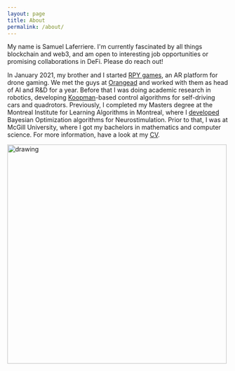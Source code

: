 ```yaml
---
layout: page
title: About
permalink: /about/
---
```


My name is Samuel Laferriere. I'm currently fascinated by all things blockchain and web3, and am open to interesting job opportunities or promising collaborations in DeFi. Please do reach out!

In January 2021, my brother and I started [RPY games](https://samlaf.github.io/rpygames/), an AR platform for drone gaming. We met the guys at [Orangead](https://oa.media/) and worked with them as head of AI and R&D for a year. Before that I was doing academic research in robotics, developing [Koopman](https://fluids.ac.uk/files/meetings/KoopmanNotes.1575558616.pdf)-based control algorithms for self-driving cars and quadrotors. Previously, I completed my Masters degree at the Montreal Institute for Learning Algorithms in Montreal, where I [developed](https://ieeexplore.ieee.org/document/9062604) Bayesian Optimization algorithms for Neurostimulation. Prior to that, I was at McGill University, where I got my bachelors in mathematics and computer science. For more information, have a look at my [CV](https://www.dropbox.com/s/votufoi3afaeiwh/CV_Samuel_Laferriere.pdf?dl=0).

<img src="/assets/images/sam_chambre_small.jpg" alt="drawing" width="500"/>

